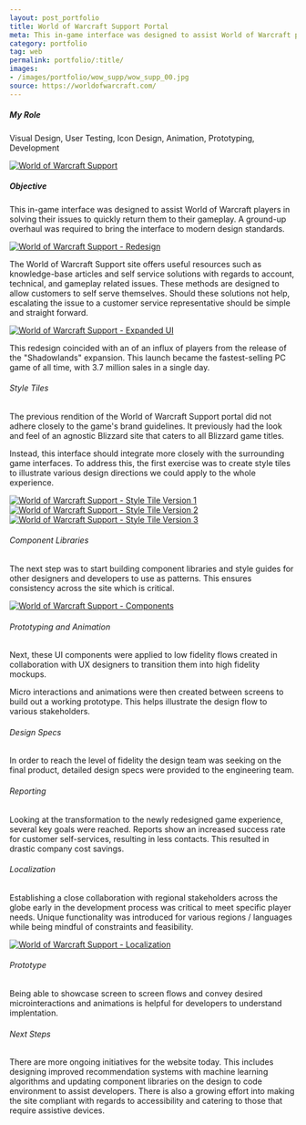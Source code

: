 ```yaml
---
layout: post_portfolio
title: World of Warcraft Support Portal
meta: This in-game interface was designed to assist World of Warcraft players in solving their issues to quickly return them to their gameplay.
category: portfolio
tag: web
permalink: portfolio/:title/
images: 
- /images/portfolio/wow_supp/wow_supp_00.jpg
source: https://worldofwarcraft.com/
---
```


##### My Role

Visual Design, User Testing, Icon Design, Animation, Prototyping, Development

<div class="lightgallery">
  <a href="/images/portfolio/wow_supp/wow_supp_01.jpg"><img src="/images/portfolio/wow_supp/wow_supp_01.jpg" alt="World of Warcraft Support"></a>
</div>

##### Objective

This in-game interface was designed to assist World of Warcraft players in solving their issues to quickly return them to their gameplay. A ground-up overhaul was required to bring the interface to modern design standards. 

<div class="lightgallery">
  <a href="/images/portfolio/wow_supp/wow_supp_02.jpg"><img src="/images/portfolio/wow_supp/wow_supp_02.jpg" alt="World of Warcraft Support - Redesign"></a>
</div>

The World of Warcraft Support site offers useful resources such as knowledge-base articles and self service solutions with regards to account, technical, and gameplay related issues. These methods are designed to allow customers to self serve themselves. Should these solutions not help, escalating the issue to a customer service representative should be simple and straight forward. 

<div class="lightgallery">
  <a href="/images/portfolio/wow_supp/wow_supp_03.jpg"><img src="/images/portfolio/wow_supp/wow_supp_03.jpg" alt="World of Warcraft Support - Expanded UI"></a>
</div>

This redesign coincided with an of an influx of players from the release of the "Shadowlands" expansion. This launch became the fastest-selling PC game of all time, with 3.7 million sales in a single day.

###### Style Tiles

The previous rendition of the World of Warcraft Support portal did not adhere closely to the game's brand guidelines. It previously had the look and feel of an agnostic Blizzard site that caters to all Blizzard game titles. 

Instead, this interface should integrate more closely with the surrounding game interfaces. To address this, the first exercise was to create style tiles to illustrate various design directions we could apply to the whole experience. 

<div class="lightgallery">
  <a href="/images/portfolio/wow_supp/wow_supp_04.jpg"><img src="/images/portfolio/wow_supp/wow_supp_04.jpg" alt="World of Warcraft Support - Style Tile Version 1"></a>
</div>

<div class="lightgallery">
  <a href="/images/portfolio/wow_supp/wow_supp_05.jpg"><img src="/images/portfolio/wow_supp/wow_supp_05.jpg" alt="World of Warcraft Support - Style Tile Version 2"></a>
</div>

<div class="lightgallery">
  <a href="/images/portfolio/wow_supp/wow_supp_06.jpg"><img src="/images/portfolio/wow_supp/wow_supp_06.jpg" alt="World of Warcraft Support - Style Tile Version 3"></a>
</div>

###### Component Libraries

The next step was to start building component libraries and style guides for other designers and developers to use as patterns. This ensures consistency across the site which is critical.

<div class="lightgallery">
  <a href="/images/portfolio/wow_supp/wow_supp_07.jpg"><img src="/images/portfolio/wow_supp/wow_supp_07.jpg" alt="World of Warcraft Support - Components"></a>
</div>

###### Prototyping and Animation

Next, these UI components were applied to low fidelity flows created in collaboration with UX designers to transition them into high fidelity mockups.

Micro interactions and animations were then created between screens to build out a working prototype. This helps illustrate the design flow to various stakeholders.

###### Design Specs

In order to reach the level of fidelity the design team was seeking on the final product, detailed design specs were provided to the engineering team. 

###### Reporting

Looking at the transformation to the newly redesigned game experience, several key goals were reached. Reports show an increased success rate for customer self-services, resulting in less contacts. This resulted in drastic company cost savings.

###### Localization

Establishing a close collaboration with regional stakeholders across the globe early in the development process was critical to meet specific player needs. Unique functionality was introduced for various regions / languages while being mindful of constraints and feasibility.

<div class="lightgallery">
  <a href="/images/portfolio/wow_supp/wow_supp_08.jpg"><img src="/images/portfolio/wow_supp/wow_supp_08.jpg" alt="World of Warcraft Support - Localization"></a>
</div>

###### Prototype

Being able to showcase screen to screen flows and convey desired microinteractions and animations is helpful for developers to understand implentation.

###### Next Steps

There are more ongoing initiatives for the website today. This includes designing improved recommendation systems with machine learning algorithms and updating component libraries on the design to code environment to assist developers. There is also a growing effort into making the site compliant with regards to accessibility and catering to those that require assistive devices.
